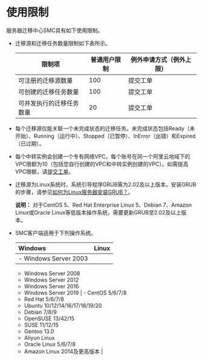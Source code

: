 # 使用限制

服务器迁移中心SMC具有如下使用限制。

-   迁移源和迁移任务数量限制如下表所示。

    |限制项|普通用户限制|例外申请方式（例外上限）|
    |---|------|------------|
    |可注册的迁移源数量|100|提交工单|
    |可创建的迁移任务数量|100|提交工单|
    |可并发执行的迁移任务数量|20|提交工单|

-   每个迁移源仅能关联一个未完成状态的迁移任务。未完成状态包括Ready（未开始）、Running（运行中）、Stopped（已暂停）、InError（出错）和Expired（已过期）。
-   每个中转实例会创建一个专有网络VPC，每个账号在同一个阿里云地域下的VPC限额为10（包括您自行创建的VPC和中转实例创建的VPC）。如需提高VPC限额，请[提交工单](https://workorder.console.aliyun.com/#/ticket/list/)。
-   迁移源为Linux系统时，系统引导程序GRUB需为2.02及以上版本。安装GRUB的步骤，请参见[如何为Linux服务器安装GRUB？](/cn.zh-CN/镜像/常见问题/如何为Linux服务器安装GRUB？.md)。

    **说明：** 对于CentOS 5、Red Hat Enterprise Linux 5、Debian 7、Amazon Linux或Oracle Linux等低版本操作系统，需要更新GRUB至2.02及以上版本。

-   SMC客户端适用于下列操作系统。

    |Windows|Linux|
    |:------|:----|
    |    -   Windows Server 2003
    -   Windows Server 2008
    -   Windows Server 2012
    -   Windows Server 2016
    -   Windows Server 2019
|    -   CentOS 5/6/7/8
    -   Red Hat 5/6/7/8
    -   Ubuntu 10/12/14/16/17/18/19/20
    -   Debian 7/8/9
    -   OpenSUSE 13/42/15
    -   SUSE 11/12/15
    -   Gentoo 13.0
    -   Aliyun Linux
    -   Oracle Linux 5/6/7/8
    -   Amazon Linux 2014及更高版本 |


